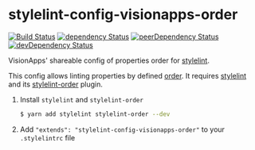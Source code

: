 # stylelint-config-visionapps-order

[![Build Status](https://travis-ci.org/visionappscz/stylelint-config-visionapps-order.svg?branch=master)](https://travis-ci.org/visionappscz/stylelint-config-visionapps-order)
[![dependency Status](https://david-dm.org/visionappscz/stylelint-config-visionapps-order/status.svg)](https://david-dm.org/visionappscz/stylelint-config-visionapps-order)
[![peerDependency Status](https://david-dm.org/visionappscz/stylelint-config-visionapps-order/peer-status.svg)](https://david-dm.org/visionappscz/stylelint-config-visionapps-order?type=peer)
[![devDependency Status](https://david-dm.org/visionappscz/stylelint-config-visionapps-order/dev-status.svg)](https://david-dm.org/visionappscz/stylelint-config-visionapps-order?type=dev)

VisionApps' shareable config of properties order for [stylelint](https://github.com/stylelint/stylelint).

This config allows linting properties by defined [order](./index.js). It requires [stylelint](https://github.com/stylelint/stylelint) and its [stylelint-order](https://github.com/hudochenkov/stylelint-order) plugin.

1. Install `stylelint` and `stylelint-order`

    ```sh
    $ yarn add stylelint stylelint-order --dev
    ```

2. Add `"extends": "stylelint-config-visionapps-order"` to your `.stylelintrc` file
